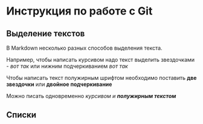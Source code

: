 # Инструкция по работе с Git

## Выделение текстов

В Markdown несколько разных способов выделения текста.

Например, чтобы написать курсивом надо текст выделить звездочками - *вот так* или нижним подчеркиванием _вот так_

Чтобы написать текст полужирным шрифтом необходимо поставить **две звездочки** или __двойное подчеркивание__

Можно писать одновременно _курсивом и **полужирным текстом**_

## Списки